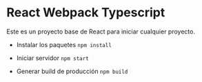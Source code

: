 
# React Webpack Typescript  

Este es un proyecto base de React para iniciar cualquier proyecto.

- Instalar los paquetes ```npm install``` 

- Iniciar servidor ```npm start```

- Generar build de producción ```npm build```